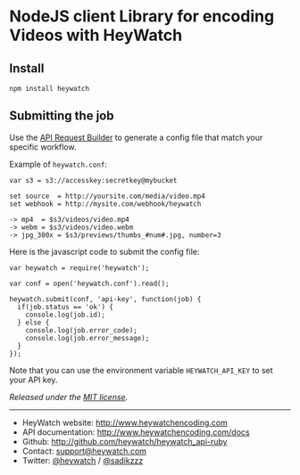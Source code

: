 # NodeJS client Library for encoding Videos with HeyWatch

## Install

``` language-console
npm install heywatch
```

## Submitting the job

Use the [API Request Builder](https://app.heywatch.com/job/new) to generate a config file that match your specific workflow.

Example of `heywatch.conf`:

``` language-hw
var s3 = s3://accesskey:secretkey@mybucket

set source  = http://yoursite.com/media/video.mp4
set webhook = http://mysite.com/webhook/heywatch

-> mp4  = $s3/videos/video.mp4
-> webm = $s3/videos/video.webm
-> jpg_300x = $s3/previews/thumbs_#num#.jpg, number=3
```

Here is the javascript code to submit the config file:

``` language-javascript
var heywatch = require('heywatch');

var conf = open('heywatch.conf').read();

heywatch.submit(conf, 'api-key', function(job) {
  if(job.status == 'ok') {
    console.log(job.id);
  } else {
    console.log(job.error_code);
    console.log(job.error_message);
  }
});
```

Note that you can use the environment variable `HEYWATCH_API_KEY` to set your API key.

*Released under the [MIT license](http://www.opensource.org/licenses/mit-license.php).*

---

* HeyWatch website: http://www.heywatchencoding.com
* API documentation: http://www.heywatchencoding.com/docs
* Github: http://github.com/heywatch/heywatch_api-ruby
* Contact: [support@heywatch.com](mailto:support@heywatch.com)
* Twitter: [@heywatch](http://twitter.com/heywatch) / [@sadikzzz](http://twitter.com/sadikzzz)